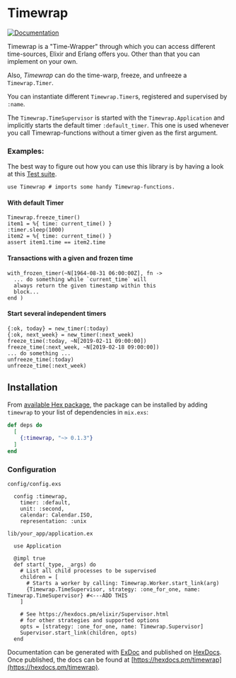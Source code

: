 # Timewrap
[![Documentation](https://img.shields.io/badge/docs-hexpm-blue.svg)](http://hexdocs.pm/timewrap/)

Timewrap is a "Time-Wrapper" through which you can access different
time-sources, Elixir and Erlang offers you. Other than that you 
can implement on your own.

Also, _Timewrap_ can do the time-warp, freeze, and unfreeze a 
`Timewrap.Timer`.

You can instantiate different `Timewrap.Timer`s, registered and
supervised by `:name`.

The `Timewrap.TimeSupervisor` is started with the `Timewrap.Application`
and implicitly starts the default timer `:default_timer`. This
one is used whenever you call Timewrap-functions without a 
timer given as the first argument.

### Examples:

The best way to figure out how you can use this library is by having a look at 
this [Test suite](https://github.com/iboard/hexpack-examples/blob/master/test/hexpack_examples_test.exs).


    use Timewrap # imports some handy Timewrap-functions.

#### With default Timer

    Timewrap.freeze_timer()
    item1 = %{ time: current_time() }
    :timer.sleep(1000)
    item2 = %{ time: current_time() }
    assert item1.time == item2.time


#### Transactions with a given and frozen time

    with_frozen_timer(~N[1964-08-31 06:00:00Z], fn ->
      ... do something while `current_time` will 
      always return the given timestamp within this
      block...
    end )

#### Start several independent timers

    {:ok, today} = new_timer(:today)
    {:ok, next_week} = new_timer(:next_week)
    freeze_time(:today, ~N[2019-02-11 09:00:00])
    freeze_time(:next_week, ~N[2019-02-18 09:00:00])
    ... do something ...
    unfreeze_time(:today)
    unfreeze_time(:next_week)


## Installation

From [available Hex package](https://hex.pm/docs/publish), the package can be installed
by adding `timewrap` to your list of dependencies in `mix.exs`:

```elixir
def deps do
  [
    {:timewrap, "~> 0.1.3"}
  ]
end
```
 
### Configuration

  `config/config.exs`

      config :timewrap,
        timer: :default,
        unit: :second,
        calendar: Calendar.ISO,
        representation: :unix


  `lib/your_app/application.ex`

      use Application

      @impl true
      def start(_type, _args) do
        # List all child processes to be supervised
        children = [
          # Starts a worker by calling: Timewrap.Worker.start_link(arg)
          {Timewrap.TimeSupervisor, strategy: :one_for_one, name: Timewrap.TimeSupervisor} #<---ADD THIS
        ]

        # See https://hexdocs.pm/elixir/Supervisor.html
        # for other strategies and supported options
        opts = [strategy: :one_for_one, name: Timewrap.Supervisor]
        Supervisor.start_link(children, opts)
      end

Documentation can be generated with [ExDoc](https://github.com/elixir-lang/ex_doc)
and published on [HexDocs](https://hexdocs.pm). Once published, the docs can
be found at [https://hexdocs.pm/timewrap](https://hexdocs.pm/timewrap).

